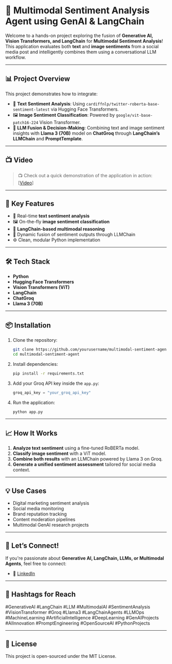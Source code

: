 # 🚀 Multimodal Sentiment Analysis Agent using GenAI & LangChain

Welcome to a hands-on project exploring the fusion of **Generative AI, Vision Transformers, and LangChain** for **Multimodal Sentiment Analysis**! This application evaluates both **text** and **image sentiments** from a social media post and intelligently combines them using a conversational LLM workflow.

---

## 📊 Project Overview

This project demonstrates how to integrate:

* 📝 **Text Sentiment Analysis**: Using `cardiffnlp/twitter-roberta-base-sentiment-latest` via Hugging Face Transformers.
* 🖼️ **Image Sentiment Classification**: Powered by `google/vit-base-patch16-224` Vision Transformer.
* 🤖 **LLM Fusion & Decision-Making**: Combining text and image sentiment insights with **Llama 3 (70B)** model on **ChatGroq** through **LangChain’s LLMChain** and **PromptTemplate**.

---

## 📺  Video

> 📺 Check out a quick demonstration of the application in action:
> [[Video](https://github.com/AbelPriyakumarP/MultiModel-Sentiment-Analysis/blob/574edf5f6fb5cd6a3b3e7c3f47e79ddfa731caad/mulitmodel%20sentiment-analysis.mp4)]

---

## 📌 Key Features

* 📃 Real-time **text sentiment analysis**
* 🖼️ On-the-fly **image sentiment classification**
* 🔗 **LangChain-based multimodal reasoning**
* 💬 Dynamic fusion of sentiment outputs through LLMChain
* ⚙️ Clean, modular Python implementation

---

## 🛠️ Tech Stack

* **Python**
* **Hugging Face Transformers**
* **Vision Transformers (ViT)**
* **LangChain**
* **ChatGroq**
* **Llama 3 (70B)**

---

## 📦 Installation

1. Clone the repository:

   ```bash
   git clone https://github.com/yourusername/multimodal-sentiment-agent.git
   cd multimodal-sentiment-agent
   ```

2. Install dependencies:

   ```bash
   pip install -r requirements.txt
   ```

3. Add your Groq API key inside the `app.py`:

   ```python
   groq_api_key = "your_groq_api_key"
   ```

4. Run the application:

   ```bash
   python app.py
   ```

---

## 📈 How It Works

1. **Analyze text sentiment** using a fine-tuned RoBERTa model.
2. **Classify image sentiment** with a ViT model.
3. **Combine both results** with an LLMChain powered by Llama 3 on Groq.
4. **Generate a unified sentiment assessment** tailored for social media context.

---

## 💡 Use Cases

* Digital marketing sentiment analysis
* Social media monitoring
* Brand reputation tracking
* Content moderation pipelines
* Multimodal GenAI research projects

---

## 🤝 Let’s Connect!

If you're passionate about **Generative AI, LangChain, LLMs, or Multimodal Agents**, feel free to connect:

* 📱 [LinkedIn]([https://www.linkedin.com/in/yourprofile](https://www.linkedin.com/in/abel-priyakumar-p/))

---

## 📌 Hashtags for Reach

\#GenerativeAI #LangChain #LLM #MultimodalAI #SentimentAnalysis #VisionTransformer #Groq #Llama3 #LangChainAgents #LLMOps #MachineLearning #ArtificialIntelligence #DeepLearning #GenAIProjects #AIInnovation #PromptEngineering #OpenSourceAI #PythonProjects

---

## 📜 License

This project is open-sourced under the MIT License.
